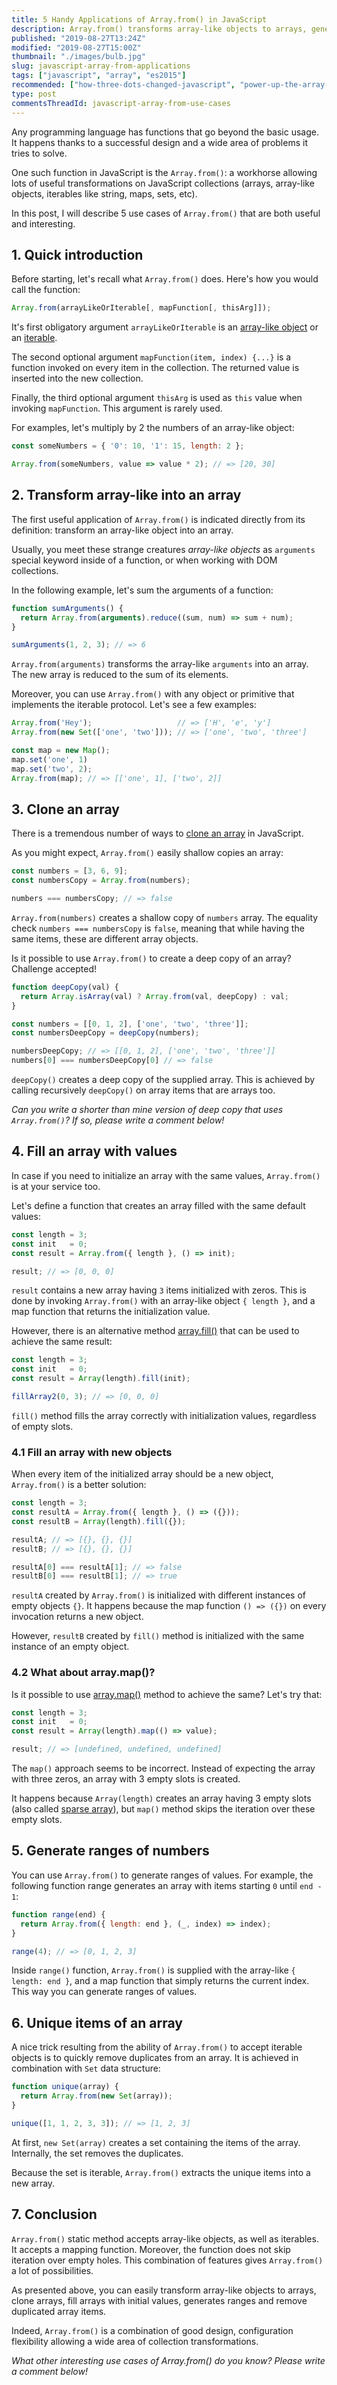 ```yaml
---
title: 5 Handy Applications of Array.from() in JavaScript
description: Array.from() transforms array-like objects to arrays, generates ranges, removes arrays duplicates, initializes and clones arrays.
published: "2019-08-27T13:24Z"
modified: "2019-08-27T15:00Z"
thumbnail: "./images/bulb.jpg"
slug: javascript-array-from-applications
tags: ["javascript", "array", "es2015"]
recommended: ["how-three-dots-changed-javascript", "power-up-the-array-creation-in-javascript"]
type: post
commentsThreadId: javascript-array-from-use-cases
---
```


Any programming language has functions that go beyond the basic usage. It happens thanks to a successful design and a wide area of problems it tries to solve.  

One such function in JavaScript is the `Array.from()`: a workhorse allowing lots of useful transformations on JavaScript collections (arrays, array-like objects, iterables like string, maps, sets, etc).  

In this post, I will describe 5 use cases of `Array.from()` that are both useful and interesting. 

## 1. Quick introduction

Before starting, let's recall what `Array.from()` does. Here's how you would call the function:  

```javascript
Array.from(arrayLikeOrIterable[, mapFunction[, thisArg]]);
```

It's first obligatory argument `arrayLikeOrIterable` is an [array-like object](https://2ality.com/2013/05/quirk-array-like-objects.html) or an [iterable](https://developer.mozilla.org/en-US/docs/Web/JavaScript/Reference/Iteration_protocols).  

The second optional argument `mapFunction(item, index) {...}` is a function invoked on every item in the collection. The returned value is inserted into the new collection.  

Finally, the third optional argument `thisArg` is used as `this` value when invoking `mapFunction`. This argument is rarely used.  

For examples, let's multiply by 2 the numbers of an array-like object:  

```javascript
const someNumbers = { '0': 10, '1': 15, length: 2 };

Array.from(someNumbers, value => value * 2); // => [20, 30]
```

## 2. Transform array-like into an array

The first useful application of `Array.from()` is indicated directly from its definition: transform an array-like object into an array.  

Usually, you meet these strange creatures *array-like objects* as `arguments` special keyword inside of a function, or when working with DOM collections.  

In the following example, let's sum the arguments of a function:

```javascript
function sumArguments() {
  return Array.from(arguments).reduce((sum, num) => sum + num);
}

sumArguments(1, 2, 3); // => 6
```

`Array.from(arguments)` transforms the array-like `arguments` into an array. The new array is reduced to the sum of its elements.  

Moreover, you can use `Array.from()` with any object or primitive that implements the iterable protocol. Let's see a few examples:

```javascript
Array.from('Hey');                   // => ['H', 'e', 'y']
Array.from(new Set(['one', 'two'])); // => ['one', 'two', 'three']

const map = new Map();
map.set('one', 1)
map.set('two', 2);
Array.from(map); // => [['one', 1], ['two', 2]]
```

## 3. Clone an array

There is a tremendous number of ways to [clone an array](https://www.freecodecamp.org/news/how-to-clone-an-array-in-javascript-1d3183468f6a/) in JavaScript.  

As you might expect, `Array.from()` easily shallow copies an array:

```javascript
const numbers = [3, 6, 9];
const numbersCopy = Array.from(numbers);

numbers === numbersCopy; // => false
```

`Array.from(numbers)` creates a shallow copy of `numbers` array. The equality check `numbers === numbersCopy` is `false`, meaning that while having the same items, these are different array objects.  

Is it possible to use `Array.from()` to create a deep copy of an array? Challenge accepted!

```javascript
function deepCopy(val) {
  return Array.isArray(val) ? Array.from(val, deepCopy) : val;
}

const numbers = [[0, 1, 2], ['one', 'two', 'three']];
const numbersDeepCopy = deepCopy(numbers);

numbersDeepCopy; // => [[0, 1, 2], ['one', 'two', 'three']]
numbers[0] === numbersDeepCopy[0] // => false
```

`deepCopy()` creates a deep copy of the supplied array. This is achieved by calling recursively `deepCopy()` on array items that are arrays too.  

*Can you write a shorter than mine version of deep copy that uses `Array.from()`? If so, please write a comment below!*

## 4. Fill an array with values

In case if you need to initialize an array with the same values, `Array.from()` is at your service too. 

Let's define a function that creates an array filled with the same default values:

```javascript
const length = 3;
const init   = 0;
const result = Array.from({ length }, () => init);

result; // => [0, 0, 0]
```

`result` contains a new array having `3` items initialized with zeros. This is done by invoking `Array.from()` with an array-like object `{ length }`, and a map function that returns the initialization value.  

However, there is an alternative method [array.fill()](https://developer.mozilla.org/en-US/docs/Web/JavaScript/Reference/Global_Objects/Array/fill) that can be used to achieve the same result:

```javascript
const length = 3;
const init   = 0;
const result = Array(length).fill(init);

fillArray2(0, 3); // => [0, 0, 0]
```

`fill()` method fills the array correctly with initialization values, regardless of empty slots.  

### 4.1 Fill an array with new objects

When every item of the initialized array should be a new object, `Array.from()` is a better solution:

```javascript
const length = 3;
const resultA = Array.from({ length }, () => ({}));
const resultB = Array(length).fill({});

resultA; // => [{}, {}, {}]
resultB; // => [{}, {}, {}]

resultA[0] === resultA[1]; // => false
resultB[0] === resultB[1]; // => true
```

`resultA` created by `Array.from()` is initialized with different instances of empty objects `{}`. It happens because the map function `() => ({})` on every invocation returns a new object.  

However, `resultB` created by `fill()` method is initialized with the same instance of an empty object.  

### 4.2 What about array.map()?

Is it possible to use [array.map()](https://developer.mozilla.org/en-US/docs/Web/JavaScript/Reference/Global_Objects/Array/map) method to achieve the same? Let's try that:

```javascript
const length = 3;
const init   = 0;
const result = Array(length).map(() => value);

result; // => [undefined, undefined, undefined]
```

The `map()` approach seems to be incorrect. Instead of expecting the array with three zeros, an array with 3 empty slots is created.   

It happens because `Array(length)` creates an array having 3 empty slots (also called [sparse array](/power-up-the-array-creation-in-javascript/#21-numeric-argument-creates-sparse-array)), but `map()` method skips the iteration over these empty slots.  

## 5. Generate ranges of numbers

You can use `Array.from()` to generate ranges of values. For example, the following function range generates an array with items starting `0` until `end - 1`:

```javascript
function range(end) {
  return Array.from({ length: end }, (_, index) => index);
}

range(4); // => [0, 1, 2, 3]
```
Inside `range()` function, `Array.from()` is supplied with the array-like `{ length: end }`, and a map function that simply returns the current index. This way you can generate ranges of values.  

## 6. Unique items of an array

A nice trick resulting from the ability of `Array.from()` to accept iterable objects is to quickly remove duplicates from an array. It is achieved in combination with `Set` data structure:

```javascript
function unique(array) {
  return Array.from(new Set(array));
}

unique([1, 1, 2, 3, 3]); // => [1, 2, 3]
```

At first, `new Set(array)` creates a set containing the items of the array. Internally, the set removes the duplicates.  

Because the set is iterable, `Array.from()` extracts the unique items into a new array.  

## 7. Conclusion

`Array.from()` static method accepts array-like objects, as well as iterables. It accepts a mapping function. Moreover, the function does not skip iteration over empty holes. This combination of features gives `Array.from()` a lot of possibilities.  

As presented above, you can easily transform array-like objects to arrays, clone arrays, fill arrays with initial values, generates ranges and remove duplicated array items. 

Indeed, `Array.from()` is a combination of good design, configuration flexibility allowing a wide area of collection transformations.  

*What other interesting use cases of Array.from() do you know? Please write a comment below!*  